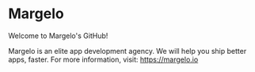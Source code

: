 # Margelo

Welcome to Margelo's GitHub!

Margelo is an elite app development agency. We will help you ship better apps, faster. For more information, visit: https://margelo.io
